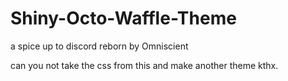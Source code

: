 # Shiny-Octo-Waffle-Theme
a spice up to discord reborn by Omniscient 


can you not take the css from this and make another theme kthx.
